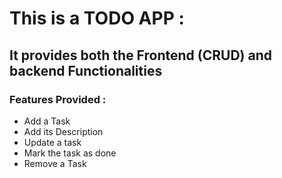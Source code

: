 # This is a TODO APP :
## It provides both the Frontend (CRUD) and backend Functionalities

### Features Provided : 
- Add a Task
- Add its Description
- Update a task
- Mark the task as done
- Remove a Task